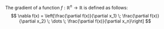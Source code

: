 The gradient of a function $f: \mathbb{R}^n \rightarrow \mathbb{R}$ is defined as follows:
$$
\nabla f(x) = \left[\frac{\partial f(x)}{\partial x_1} \; \frac{\partial f(x)}{\partial x_2} \; \dots \; \frac{\partial f(x)}{\partial x_n}\right]
$$
